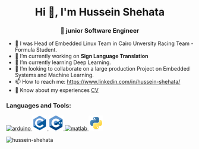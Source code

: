 <h1 align="center">Hi 👋, I'm Hussein Shehata</h1>
<h3 align="center"> 🔭 junior Software Engineer</h3>

- 🚗 I was Head of Embedded Linux Team in Cairo Unversity Racing Team - Formula Student. 
- 🔭 I’m currently working on **Sign Language Translation**
- 🌱 I’m currently learning Deep Learning.
- 👯 I’m looking to collaborate on a large production Project on Embedded Systems and Machine Learning.
- 📫 How to reach me: https://www.linkedin.com/in/hussein-shehata/
- 📄 Know about my experiences [CV](https://drive.google.com/file/d/1Y20C8RsrJW87iZjTeSuGS-4HV6KAwRnO/view?usp=sharing)


<h3 align="left">Languages and Tools:</h3>
<p align="left"> <a href="https://www.arduino.cc/" target="_blank" rel="noreferrer"> <img src="https://cdn.worldvectorlogo.com/logos/arduino-1.svg" alt="arduino" width="40" height="40"/> </a> <a href="https://www.cprogramming.com/" target="_blank" rel="noreferrer"> <img src="https://raw.githubusercontent.com/devicons/devicon/master/icons/c/c-original.svg" alt="c" width="40" height="40"/> </a> <a href="https://www.w3schools.com/cpp/" target="_blank" rel="noreferrer"> <img src="https://raw.githubusercontent.com/devicons/devicon/master/icons/cplusplus/cplusplus-original.svg" alt="cplusplus" width="40" height="40"/> </a> <a href="https://www.mathworks.com/" target="_blank" rel="noreferrer"> <img src="https://upload.wikimedia.org/wikipedia/commons/2/21/Matlab_Logo.png" alt="matlab" width="40" height="40"/> </a> <a href="https://www.python.org" target="_blank" rel="noreferrer"> <img src="https://raw.githubusercontent.com/devicons/devicon/master/icons/python/python-original.svg" alt="python" width="40" height="40"/>

<p><img align="left" src="https://github-readme-stats.vercel.app/api/top-langs?username=hussein-shehata&show_icons=true&locale=en&layout=compact" alt="hussein-shehata" /></p>
